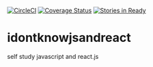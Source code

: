 [![CircleCI](https://circleci.com/gh/StandardNerd/idontknowjsandreact/tree/master.svg?style=svg)](https://circleci.com/gh/StandardNerd/idontknowjsandreact/tree/master)
[![Coverage Status](https://coveralls.io/repos/github/StandardNerd/idontknowjsandreact/badge.svg?branch=master)](https://coveralls.io/github/StandardNerd/idontknowjsandreact?branch=master)
[![Stories in Ready](https://badge.waffle.io/StandardNerd/idontknowjsandreact.png?label=ready&title=Ready)](https://waffle.io/StandardNerd/idontknowjsandreact)



# idontknowjsandreact
self study javascript and react.js
